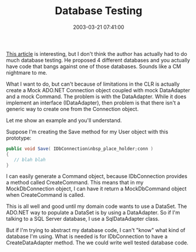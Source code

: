 ﻿---
layout: post
title: "Database Testing"
comments: false
date: 2003-03-21 07:41:00
categories:
 - Technology
subtext-id: df3f310d-2491-4952-aaca-486b87ca8a01
alias: /blog/Database-Testing.aspx
---


[This article](http://www.dallaway.com/acad/dbunit.html) is interesting, but I don't think the
author has actually had to do much database testing. He proposed 4 different databases and you
actually have code that bangs against one of those databases. Sounds like a CM nightmare to me.

What I want to do, but can't because of limitations in the CLR is actually create a Mock ADO.NET 
Connection object coupled with mock DataAdapter and a mock Command. The problem is with the 
DataAdapter. While it does implement an interface (IDataAdapter), then problem is that there 
isn't a generic way to create one from the Connection object.

Let me show an example and you'll understand.

Suppose I'm creating the Save method for my User object with this prototype:
    
``` csharp
public void Save( IDbConnection&nbsp_place_holder;conn )  
{  
   // blah blah  
}
```

I can easily generate a Command object, because IDbConnection provides a method called CreateCommand. 
This means that in my MockDbConnection object, I can have it return a MockDbCommand object when 
CreateCommand is called.

This is all well and good until my domain code wants to use a DataSet. The ADO.NET way to populate 
a DataSet is by using a DataAdapter. So if I'm talking to a SQL Server database, I use a SqlDataAdapter 
class.

But if I'm trying to abstract my database code, I can't "know" what kind of database I'm using. What 
is needed is for IDbConnection to have a CreateDataAdapter method. The we could write well tested 
database code.
